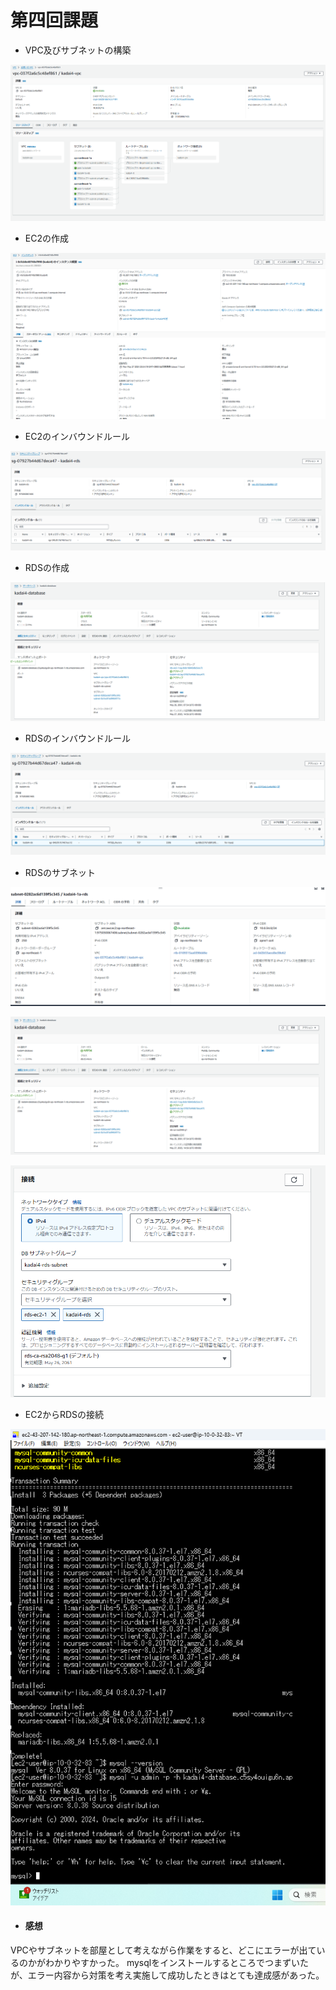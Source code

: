 # 第四回課題　　

 
- VPC及びサブネットの構築

![image 1](img4/vcp.png)

- EC2の作成  

![image 2](img4/ec2.png)  

- EC2のインバウンドルール  

![image 3](img4/ec2-inbound-rule.png)  

- RDSの作成  

![image 4](img4/rds.png)

- RDSのインバウンドルール  

![image 5](img4/rds-inbound-rule.png)　　

- RDSのサブネット  


![image 6](img4/evidence1.png)  

![image 7](img4/evidence2.png)  

![image 8](img4/evidence3.png)

- EC2からRDSの接続  

![image 9](img4/ec2-to-rds.png)  

- #### 感想  

VPCやサブネットを部屋として考えながら作業をすると、どこにエラーが出ているのかがわかりやすかった。
mysqlをインストールするところでつまずいたが、エラー内容から対策を考え実施して成功したときはとても達成感があった。


